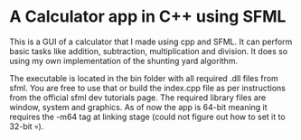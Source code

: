 # A Calculator app in C++ using SFML
This is a GUI of a calculator that I made using cpp and SFML. It can perform basic tasks like addition, subtraction, multiplication and division. It does so using my own implementation of the shunting yard algorithm.

The executable is located in the bin folder with all required .dll files from sfml. You are free to use that or build the index.cpp file as per instructions from the official sfml dev tutorials page. The required library files are window, system and graphics. As of now the app is 
64-bit meaning it requires the -m64 tag at linking stage (could not figure out how to set it to 32-bit 💀). 
